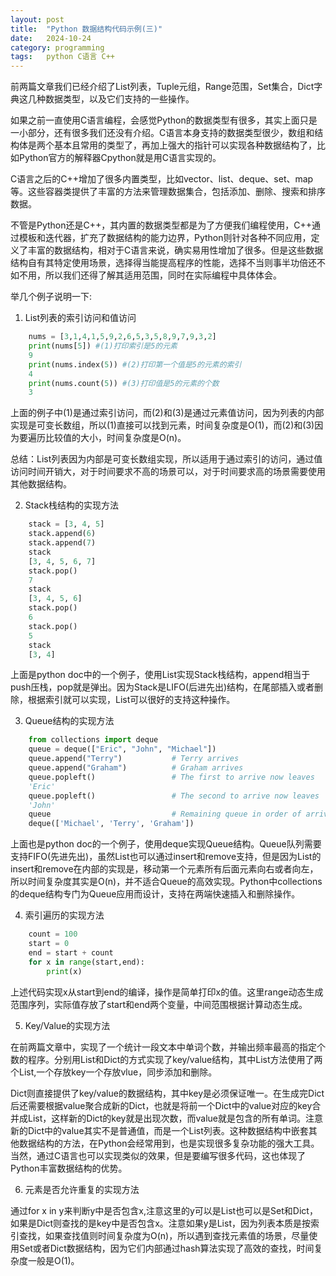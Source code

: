 ```yaml
---
layout: post
title:  "Python 数据结构代码示例(三)"
date:   2024-10-24
category: programming
tags:   python C语言 C++
---
```


前两篇文章我们已经介绍了List列表，Tuple元组，Range范围，Set集合，Dict字典这几种数据类型，以及它们支持的一些操作。

如果之前一直使用C语言编程，会感觉Python的数据类型有很多，其实上面只是一小部分，还有很多我们还没有介绍。C语言本身支持的数据类型很少，数组和结构体是两个基本且常用的类型了，再加上强大的指针可以实现各种数据结构了，比如Python官方的解释器Cpython就是用C语言实现的。

C语言之后的C++增加了很多内置类型，比如vector、list、deque、set、map等。这些容器类提供了丰富的方法来管理数据集合，包括添加、删除、搜索和排序数据。

不管是Python还是C++，其内置的数据类型都是为了方便我们编程使用，C++通过模板和迭代器，扩充了数据结构的能力边界，Python则针对各种不同应用，定义了丰富的数据结构，相对于C语言来说，确实易用性增加了很多。但是这些数据结构自有其特定使用场景，选择得当能提高程序的性能，选择不当则事半功倍还不如不用，所以我们还得了解其适用范围，同时在实际编程中具体体会。

举几个例子说明一下:
1. List列表的索引访问和值访问

```python
    nums = [3,1,4,1,5,9,2,6,5,3,5,8,9,7,9,3,2]
    print(nums[5]) #(1)打印索引是5的元素
    9
    print(nums.index(5)) #(2)打印第一个值是5的元素的索引
    4
    print(nums.count(5)) #(3)打印值是5的元素的个数
    3
```

上面的例子中(1)是通过索引访问，而(2)和(3)是通过元素值访问，因为列表的内部实现是可变长数组，所以(1)直接可以找到元素，时间复杂度是O(1)，而(2)和(3)因为要遍历比较值的大小，时间复杂度是O(n)。

总结：List列表因为内部是可变长数组实现，所以适用于通过索引的访问，通过值访问时间开销大，对于时间要求不高的场景可以，对于时间要求高的场景需要使用其他数据结构。

2. Stack栈结构的实现方法

```python
    stack = [3, 4, 5]
    stack.append(6)
    stack.append(7)
    stack
    [3, 4, 5, 6, 7]
    stack.pop()
    7
    stack
    [3, 4, 5, 6]
    stack.pop()
    6
    stack.pop()
    5
    stack
    [3, 4]
 ```   

上面是python doc中的一个例子，使用List实现Stack栈结构，append相当于push压栈，pop就是弹出。因为Stack是LIFO(后进先出)结构，在尾部插入或者删除，根据索引就可以实现，List可以很好的支持这种操作。

3. Queue结构的实现方法

```python
    from collections import deque
    queue = deque(["Eric", "John", "Michael"])
    queue.append("Terry")           # Terry arrives
    queue.append("Graham")          # Graham arrives
    queue.popleft()                 # The first to arrive now leaves
    'Eric'
    queue.popleft()                 # The second to arrive now leaves
    'John'
    queue                           # Remaining queue in order of arrival
    deque(['Michael', 'Terry', 'Graham'])
 ```

上面也是python doc的一个例子，使用deque实现Queue结构。Queue队列需要支持FIFO(先进先出)，虽然List也可以通过insert和remove支持，但是因为List的insert和remove在内部的实现是，移动第一个元素所有后面元素向右或者向左，所以时间复杂度其实是O(n)，并不适合Queue的高效实现。Python中collections的deque结构专门为Queue应用而设计，支持在两端快速插入和删除操作。

4. 索引遍历的实现方法

```python
    count = 100
    start = 0
    end = start + count
    for x in range(start,end):
        print(x)
```

上述代码实现x从start到end的编译，操作是简单打印x的值。这里range动态生成范围序列，实际值存放了start和end两个变量，中间范围根据计算动态生成。
    
5. Key/Value的实现方法

在前两篇文章中，实现了一个统计一段文本中单词个数，并输出频率最高的指定个数的程序。分别用List和Dict的方式实现了key/value结构，其中List方法使用了两个List,一个存放key一个存放vlue，同步添加和删除。

Dict则直接提供了key/value的数据结构，其中key是必须保证唯一。在生成完Dict后还需要根据value聚合成新的Dict，也就是将前一个Dict中的value对应的key合并成List，这样新的Dict的key就是出现次数，而value就是包含的所有单词。注意新的Dict中的value其实不是普通值，而是一个List列表。这种数据结构中嵌套其他数据结构的方法，在Python会经常用到，也是实现很多复杂功能的强大工具。当然，通过C语言也可以实现类似的效果，但是要编写很多代码，这也体现了Python丰富数据结构的优势。

6. 元素是否允许重复的实现方法

通过for x in y来判断y中是否包含x,注意这里的y可以是List也可以是Set和Dict，如果是Dict则查找的是key中是否包含x。注意如果y是List，因为列表本质是按索引查找，如果查找值则时间复杂度为O(n)，所以遇到查找元素值的场景，尽量使用Set或者Dict数据结构，因为它们内部通过hash算法实现了高效的查找，时间复杂度一般是O(1)。